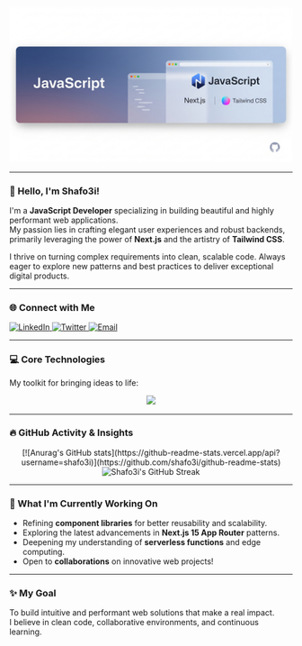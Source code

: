 <div align="center">
  <img src="https://raw.githubusercontent.com/shafo3i/shafo3i/main/Gemini_Generated_Image_tubemgtubemgtube.png" alt="Shafo3i - Building Modern Web" width="700"/>
</div>

---

### 👋 Hello, I'm Shafo3i!

I'm a **JavaScript Developer** specializing in building beautiful and highly performant web applications.  
My passion lies in crafting elegant user experiences and robust backends, primarily leveraging the power of **Next.js** and the artistry of **Tailwind CSS**.

I thrive on turning complex requirements into clean, scalable code. Always eager to explore new patterns and best practices to deliver exceptional digital products.

---

### 🌐 Connect with Me

<p align="left">
  <a href="https://linkedin.com/in/shafo3i" target="_blank">
    <img src="https://img.shields.io/badge/LinkedIn-%230077B5.svg?&style=for-the-badge&logo=linkedin&logoColor=white" alt="LinkedIn"/>
  </a>
  <a href="https://twitter.com/shafo3i" target="_blank">
    <img src="https://img.shields.io/badge/Twitter-%231DA1F2.svg?&style=for-the-badge&logo=twitter&logoColor=white" alt="Twitter"/>
  </a>
  <a href="mailto:shafo3i@gmail.com">
    <img src="https://img.shields.io/badge/Email-D14836?style=for-the-badge&logo=gmail&logoColor=white" alt="Email"/>
  </a>
</p>

---

### 💻 Core Technologies

My toolkit for bringing ideas to life:

<p align="center">
  <a href="https://skillicons.dev">
    <img src="https://skillicons.dev/icons?i=js,ts,react,nextjs,tailwind,nodejs,graphql,mongodb,git,vscode,docker,vercel&theme=light" />
  </a>
</p>

---

### 🔥 GitHub Activity & Insights

<p align="center">
  [![Anurag's GitHub stats](https://github-readme-stats.vercel.app/api?username=shafo3i)](https://github.com/shafo3i/github-readme-stats)
  <img src="https://github-readme-streak-stats.vercel.app/?user=shafo3i&theme=nord&hide_border=true" alt="Shafo3i's GitHub Streak"/>
</p>

---

### 🚀 What I'm Currently Working On

- Refining **component libraries** for better reusability and scalability.  
- Exploring the latest advancements in **Next.js 15 App Router** patterns.  
- Deepening my understanding of **serverless functions** and edge computing.  
- Open to **collaborations** on innovative web projects!

---

### ✨ My Goal

To build intuitive and performant web solutions that make a real impact.  
I believe in clean code, collaborative environments, and continuous learning.
